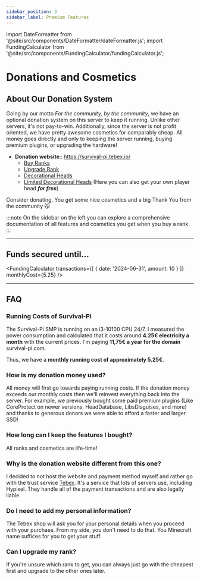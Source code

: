 ```yaml
---
sidebar_position: 3
sidebar_label: Premium Features
---
```


import DateFormatter from '@site/src/components/DateFormatter/dateFormatter.js';
import FundingCalculator from '@site/src/components/FundingCalculator/fundingCalculator.js';

# Donations and Cosmetics

## About Our Donation System

Going by our motto *For the community, by the community*, we have an optional donation system on this server to keep it running. Unlike other servers, it's not pay-to-win. Additionally, since the server is not profit oriented, we have pretty awesome cosmetics for comparably cheap. All money goes directly and only to keeping the server running, buying premium plugins, or upgrading the hardware! 

- **Donation website**:: https://survival-pi.tebex.io/
    - [Buy Ranks](pathname://https://survival-pi.tebex.io/category/ranks)
    - [Upgrade Rank](pathname://https://survival-pi.tebex.io/category/rank-upgrades)
    - [Decorational Heads](pathname://https://survival-pi.tebex.io/category/2150726)
    - [Limited Decorational Heads](pathname://https://survival-pi.tebex.io/category/limited-heads) (Here you can also get your own player head ***for free***)

Consider donating. You get some nice cosmetics and a big Thank You from the community 😽

:::note
On the sidebar on the left you can explore a comprehensive documentation of all features and cosmetics you get when you buy a rank.
:::

---

## Funds secured until...

<!--- The first date is an initial date that I put in based on calculations that funding would end at August 28 but I don't have all of the previous transactions to put into the list. So I just added that "fake" transaction to go to Aug 28.-->
<FundingCalculator
  transactions={[
    { date: '2024-06-31', amount: 10 }
  ]}
  monthlyCost={5.25}
/>

---

## FAQ

### Running Costs of Survival-Pi

The Survival-Pi SMP is running on an i3-10100 CPU 24/7. I measured the power consumption and calculated that it costs around **4.25€ electricity a month** with the current prices. I'm paying **11,75€ a year for the domain** survival-pi.com.

Thus, we have a **monthly running cost of approximately 5.25€**.

### How is my donation money used? 

All money will first go towards paying running costs. If the donation money exceeds our monthly costs then we'll reinvest everything back into the server. For example, we previously bought some paid premium plugins (Like CoreProtect on newer versions, HeadDatabase, LibsDisguises, and more) and thanks to generous donors we were able to afford a faster and larger SSD!

### How long can I keep the features I bought?

All ranks and cosmetics are life-time!

### Why is the donation website different from this one?

I decided to not host the website and payment method myself and rather go with the trust service [Tebex](pagename://https://www.tebex.io/). It's a service that lots of servers use, including Hypixel. They handle all of the payment transactions and are also legally liable.

### Do I need to add my personal information?

The Tebex shop will ask you for your personal details when you proceed with your purchase. From my side, you don't need to do that. You Minecraft name suffices for you to get your stuff.

### Can I upgrade my rank?

If you're unsure which rank to get, you can always just go with the cheapest first and upgrade to the other ones later.